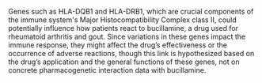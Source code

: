 Genes such as HLA-DQB1 and HLA-DRB1, which are crucial components of the immune system's Major Histocompatibility Complex class II, could potentially influence how patients react to bucillamine, a drug used for rheumatoid arthritis and gout. Since variations in these genes impact the immune response, they might affect the drug’s effectiveness or the occurrence of adverse reactions, though this link is hypothesized based on the drug’s application and the general functions of these genes, not on concrete pharmacogenetic interaction data with bucillamine.